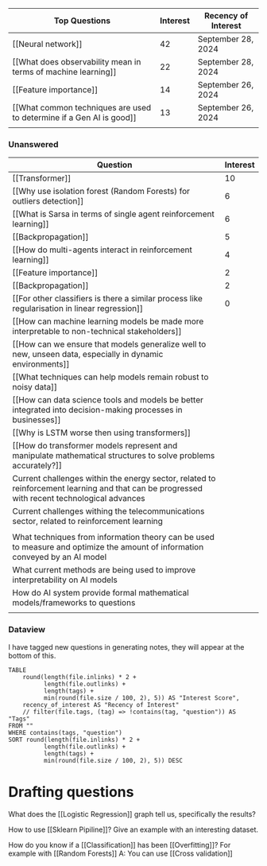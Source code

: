 
| Top Questions                                                        | Interest | Recency of Interest |
| -------------------------------------------------------------------- | -------- | ------------------- |
| [[Neural network]]                                         | 42       | September 28, 2024  |
| [[What does observability mean in terms of machine learning]]        | 22       | September 28, 2024  |
| [[Feature importance]]<br>                              | 14       | September 26, 2024  |
| [[What common techniques are used to determine if a Gen AI is good]] | 13       | September 26, 2024  |
|                                                                      |          |                     |

### Unanswered

| Question                                                                                                                                     | Interest |
| -------------------------------------------------------------------------------------------------------------------------------------------- | -------- |
| [[Transformer]]                                                                                               | 10       |
| [[Why use isolation forest (Random Forests) for outliers detection]]                                                                         | 6        |
| [[What is Sarsa in terms of single agent reinforcement learning]]                                                                            | 6        |
| [[Backpropagation]]                                                                                                            | 5        |
| [[How do multi-agents interact in reinforcement learning]]                                                                                   | 4        |
| [[Feature importance]]                                                                                                          | 2        |
| [[Backpropagation]]                                                                                                            | 2        |
| [[For other classifiers is there a similar process like regularisation in linear regression]]                                                | 0        |
| [[How can machine learning models be made more interpretable to non-technical stakeholders]]                                                 |          |
| [[How can we ensure that models generalize well to new, unseen data, especially in dynamic environments]]                                    |          |
| [[What techniques can help models remain robust to noisy data]]                                                                              |          |
| [[How can data science tools and models be better integrated into decision-making processes in businesses]]                                  |          |
| [[Why is LSTM worse then using transformers]]                                                                                                |          |
| [[How do transformer models represent and manipulate mathematical structures to solve problems accurately?]]                                 |          |
| Current challenges within the energy sector, related to reinforcement learning and that can be progressed with recent technological advances |          |
| Current challenges withing the telecommunications sector, related to reinforcement learning                                                  |          |
|                                                                                                                                              |          |
| What techniques from information theory can be used to measure and optimize the amount of information conveyed by an AI model                |          |
| What current methods are being used to improve interpretability on AI models                                                                 |          |
| How do AI system provide formal mathematical models/frameworks to questions                                                                  |          |
|                                                                                                                                              |          |

### Dataview

I have tagged new questions in generating notes, they will appear at the bottom of this.

```dataview
TABLE
    round(length(file.inlinks) * 2 +
          length(file.outlinks) +
          length(tags) + 
          min(round(file.size / 100, 2), 5)) AS "Interest Score",
    recency_of_interest AS "Recency of Interest"
    // filter(file.tags, (tag) => !contains(tag, "question")) AS "Tags"
FROM ""
WHERE contains(tags, "question")
SORT round(length(file.inlinks) * 2 +
          length(file.outlinks) +
          length(tags) + 
          min(round(file.size / 100, 2), 5)) DESC
```

# Drafting questions

What does the [[Logistic Regression]] graph tell us, specifically the results?

How to use [[Sklearn Pipiline]]? Give an example with an interesting dataset.

How do you know if a [[Classification]] has been [[Overfitting]]? For example with [[Random Forests]]
A: You can use [[Cross validation]]